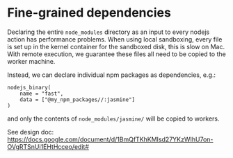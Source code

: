 # Fine-grained dependencies

Declaring the entire `node_modules` directory as an input to every nodejs action
has performance problems. When using local sandboxing, every file is set up in
the kernel container for the sandboxed disk, this is slow on Mac. With remote
execution, we guarantee these files all need to be copied to the worker machine.

Instead, we can declare individual npm packages as dependencies, e.g.:
```
nodejs_binary(
    name = "fast",
    data = ["@my_npm_packages//:jasmine"]
)
```

and only the contents of `node_modules/jasmine/` will be copied to workers.

See design doc:
https://docs.google.com/document/d/1BmQfTKhKMIsd27YKzWIhU7on-OVgRTSnUi1EHtHcceo/edit#
